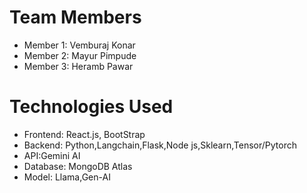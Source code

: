 # Team Members

- Member 1: Vemburaj Konar
- Member 2: Mayur Pimpude
- Member 3: Heramb Pawar

# Technologies Used

- Frontend: React.js, BootStrap
- Backend:  Python,Langchain,Flask,Node js,Sklearn,Tensor/Pytorch
- API:Gemini AI 
- Database: MongoDB Atlas
- Model: Llama,Gen-AI

